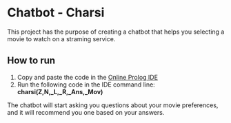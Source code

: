# Chatbot - Charsi

This project has the purpose of creating a chatbot that helps you selecting a movie to watch on a straming service.

## How to run
1) Copy and paste the code in the [Online Prolog IDE](https://swish.swi-prolog.org/)
2) Run the following code in the IDE command line: **charsi(Z,N,_L,_R,_Ans,_Mov)**

The chatbot will start asking you questions about your movie preferences, and it will recommend you one based on your answers.

